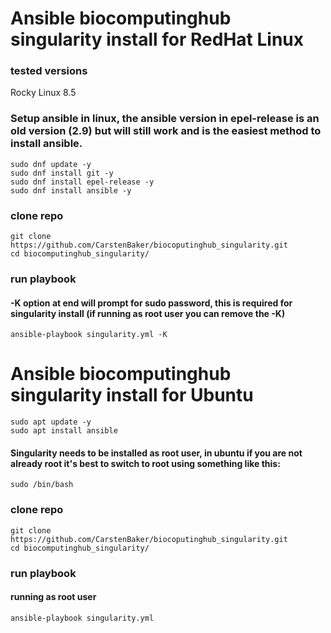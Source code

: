 # Ansible biocomputinghub singularity install for RedHat Linux 

### tested versions
Rocky Linux 8.5

### Setup ansible in linux,  the ansible version in epel-release is an old version (2.9) but will still work and is the easiest method to install ansible.
```
sudo dnf update -y
sudo dnf install git -y
sudo dnf install epel-release -y
sudo dnf install ansible -y
```

### clone repo
```
git clone https://github.com/CarstenBaker/biocoputinghub_singularity.git
cd biocomputinghub_singularity/
```

### run playbook

#### -K option at end will prompt for sudo password, this is required for singularity install (if running as root user you can remove the -K)
```
ansible-playbook singularity.yml -K
```

# Ansible biocomputinghub singularity install for Ubuntu

```
sudo apt update -y
sudo apt install ansible
```

#### Singularity needs to be installed as root user, in ubuntu if you are not already root it's best to switch to root using something like this:
```
sudo /bin/bash
```

### clone repo
```
git clone https://github.com/CarstenBaker/biocoputinghub_singularity.git
cd biocomputinghub_singularity/
```

### run playbook

#### running as root user
```
ansible-playbook singularity.yml
```
